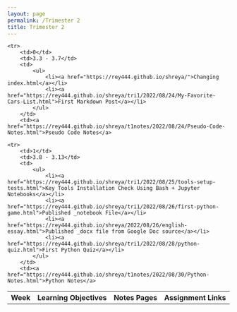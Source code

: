 ```yaml
---
layout: page
permalink: /Trimester 2
title: Trimester 2
---
```


<table>
    <tr>
     <th>Week</th>
     <th>Learning Objectives</th>
     <th>Notes Pages</th>
     <th>Assignment Links</th>
    </tr>
    
    <tr>
        <td>0</td>
        <td>3.3 - 3.7</td>
        <td>
            <ul>
                <li><a href="https://rey444.github.io/shreya/">Changing index.html</a></li>
                <li><a href="https://rey444.github.io/shreya/tri1/2022/08/24/My-Favorite-Cars-List.html">First Markdown Post</a></li>
            </ul>
        </td>
        <td><a href="https://rey444.github.io/shreya/t1notes/2022/08/24/Pseudo-Code-Notes.html">Pseudo Code Notes</a>

    <tr>
        <td>1</td>
        <td>3.8 - 3.13</td>
        <td>
            <ul>
                <li><a href="https://rey444.github.io/shreya/tri1/2022/08/25/tools-setup-tests.html">Key Tools Installation Check Using Bash + Jupyter Notebooks</a></li>
                <li><a href="https://rey444.github.io/shreya/tri1/2022/08/26/first-python-game.html">Published _notebook File</a></li>
                <li><a href="https://rey444.github.io/shreya/2022/08/26/english-essay.html">Published _docx file from Google Doc source</a></li>
                <li><a href="https://rey444.github.io/shreya/tri1/2022/08/28/python-quiz.html">First Python Quiz</a></li>
            </ul>
        </td>
        <td><a href="https://rey444.github.io/shreya/t1notes/2022/08/30/Python-Notes.html">Python Notes</a>
